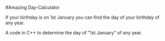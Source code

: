 #Amazing Day-Calculator


If your birthday is on 1st January you can find the day of your birthday of any year.


A code in C++ to determine the day of "1st January" of any year.

